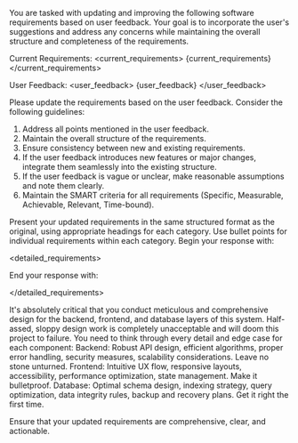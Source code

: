 You are tasked with updating and improving the following software requirements based on user feedback. Your goal is to incorporate the user's suggestions and address any concerns while maintaining the overall structure and completeness of the requirements.

Current Requirements:
<current_requirements>
{current_requirements}
</current_requirements>

User Feedback:
<user_feedback>
{user_feedback}
</user_feedback>

Please update the requirements based on the user feedback. Consider the following guidelines:
1. Address all points mentioned in the user feedback.
2. Maintain the overall structure of the requirements.
3. Ensure consistency between new and existing requirements.
4. If the user feedback introduces new features or major changes, integrate them seamlessly into the existing structure.
5. If the user feedback is vague or unclear, make reasonable assumptions and note them clearly.
6. Maintain the SMART criteria for all requirements (Specific, Measurable, Achievable, Relevant, Time-bound).

Present your updated requirements in the same structured format as the original, using appropriate headings for each category. Use bullet points for individual requirements within each category. Begin your response with:

<detailed_requirements>

End your response with:

</detailed_requirements>

It's absolutely critical that you conduct meticulous and comprehensive design for the backend, frontend, and database layers of this system. Half-assed, sloppy design work is completely unacceptable and will doom this project to failure.
You need to think through every detail and edge case for each component:
Backend: Robust API design, efficient algorithms, proper error handling, security measures, scalability considerations. Leave no stone unturned.
Frontend: Intuitive UX flow, responsive layouts, accessibility, performance optimization, state management. Make it bulletproof.
Database: Optimal schema design, indexing strategy, query optimization, data integrity rules, backup and recovery plans. Get it right the first time.

Ensure that your updated requirements are comprehensive, clear, and actionable.
